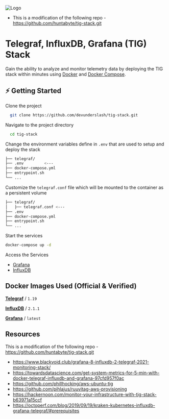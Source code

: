 
![Logo](https://user-images.githubusercontent.com/64506580/159311466-f720a877-6c76-403a-904d-134addbd6a86.png)

* This is a modification of the following repo - https://github.com/huntabyte/tig-stack.git

# Telegraf, InfluxDB, Grafana (TIG) Stack

Gain the ability to analyze and monitor telemetry data by deploying the TIG stack within minutes using [Docker](https://docs.docker.com/engine/install/) and [Docker Compose](https://docs.docker.com/compose/install/).


## ⚡️ Getting Started

Clone the project

```bash
  git clone https://github.com/devunderslash/tig-stack.git
```

Navigate to the project directory

```bash
  cd tig-stack
```

Change the environment variables define in `.env` that are used to setup and deploy the stack
```bash
├── telegraf/
├── .env         <---
├── docker-compose.yml
├── entrypoint.sh
└── ...
```

Customize the `telegraf.conf` file which will be mounted to the container as a persistent volume

```bash
├── telegraf/
│   ├── telegraf.conf <---
├── .env
├── docker-compose.yml
├── entrypoint.sh
└── ...
```

Start the services
```bash
docker-compose up -d
```

Access the Services
- [Grafana](localhost:3000)
- [InfluxDB](localhost:8086)


## Docker Images Used (Official & Verified)

[**Telegraf**](https://hub.docker.com/_/telegraf) / `1.19`

[**InfluxDB**](https://hub.docker.com/_/influxdb) / `2.1.1`

[**Grafana**](https://hub.docker.com/r/grafana/grafana) / `latest`



## Resources

This is a modification of the following repo - https://github.com/huntabyte/tig-stack.git
- https://www.blackvoid.club/grafana-8-influxdb-2-telegraf-2021-monitoring-stack/
- https://towardsdatascience.com/get-system-metrics-for-5-min-with-docker-telegraf-influxdb-and-grafana-97cfd957f0ac
- https://github.com/phillhocking/aws-ubuntu-tig
- https://github.com/pihlajus/ruuvitag-aws-provisioning
- https://hackernoon.com/monitor-your-infrastructure-with-tig-stack-b63971a15ccf
- https://octoperf.com/blog/2019/09/19/kraken-kubernetes-influxdb-grafana-telegraf/#prerequisites

